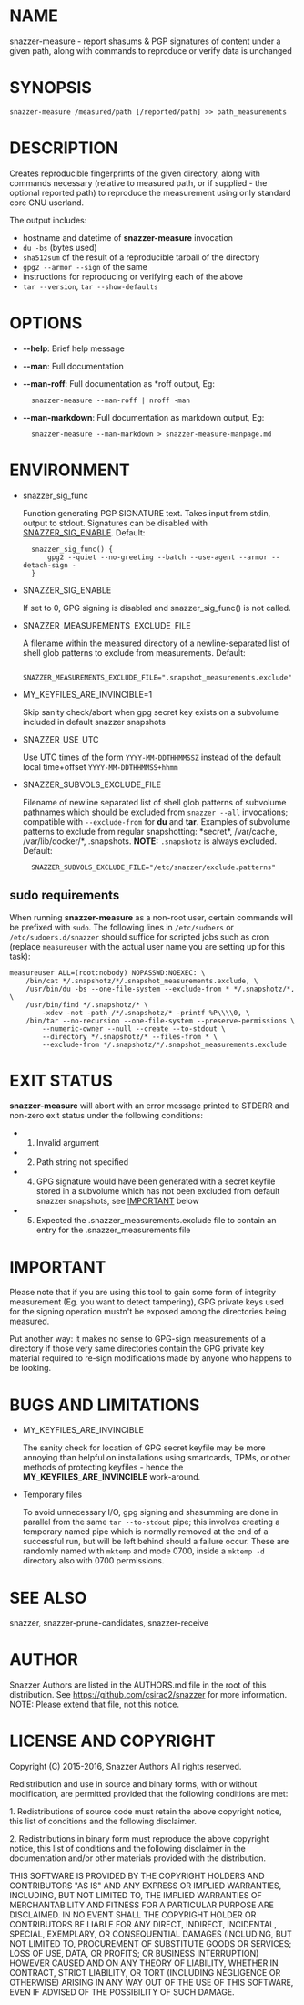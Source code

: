 # NAME

snazzer-measure - report shasums & PGP signatures of content under a given path,
along with commands to reproduce or verify data is unchanged

# SYNOPSIS

    snazzer-measure /measured/path [/reported/path] >> path_measurements

# DESCRIPTION

Creates reproducible fingerprints of the given directory, along with commands
necessary (relative to measured path, or if supplied - the optional reported
path) to reproduce the measurement using only standard core GNU userland.

The output includes:

- hostname and datetime of **snazzer-measure** invocation
- `du -bs` (bytes used)
- `sha512sum` of the result of a reproducible tarball of the directory
- `gpg2 --armor --sign` of the same
- instructions for reproducing or verifying each of the above
- `tar --version`, `tar --show-defaults`

# OPTIONS

- **--help**: Brief help message
- **--man**: Full documentation
- **--man-roff**: Full documentation as \*roff output, Eg:

        snazzer-measure --man-roff | nroff -man

- **--man-markdown**: Full documentation as markdown output, Eg:

        snazzer-measure --man-markdown > snazzer-measure-manpage.md

# ENVIRONMENT

- snazzer\_sig\_func

    Function generating PGP SIGNATURE text. Takes input from stdin, output to
    stdout. Signatures can be disabled with [SNAZZER\_SIG\_ENABLE](https://metacpan.org/pod/SNAZZER_SIG_ENABLE). Default:

        snazzer_sig_func() {
            gpg2 --quiet --no-greeting --batch --use-agent --armor --detach-sign -
        }

- SNAZZER\_SIG\_ENABLE

    If set to 0, GPG signing is disabled and snazzer\_sig\_func() is not called.

- SNAZZER\_MEASUREMENTS\_EXCLUDE\_FILE

    A filename within the measured directory of a newline-separated list of shell
    glob patterns to exclude from measurements. Default:

        SNAZZER_MEASUREMENTS_EXCLUDE_FILE=".snapshot_measurements.exclude"

- MY\_KEYFILES\_ARE\_INVINCIBLE=1

    Skip sanity check/abort when gpg secret key exists on a subvolume included in
    default snazzer snapshots

- SNAZZER\_USE\_UTC

    Use UTC times of the form `YYYY-MM-DDTHHMMSSZ` instead of the default local
    time+offset `YYYY-MM-DDTHHMMSS+hhmm`

- SNAZZER\_SUBVOLS\_EXCLUDE\_FILE

    Filename of newline separated list of shell glob patterns of subvolume pathnames
    which should be excluded from `snazzer --all` invocations; compatible with
    `--exclude-from` for **du** and **tar**.  Examples of subvolume patterns to
    exclude from regular snapshotting: \*secret\*, /var/cache, /var/lib/docker/\*,
    .snapshots.  **NOTE:** `.snapshotz` is always excluded.
    Default:

        SNAZZER_SUBVOLS_EXCLUDE_FILE="/etc/snazzer/exclude.patterns"

## sudo requirements

When running **snazzer-measure** as a non-root user, certain commands will be
prefixed with `sudo`. The following lines in `/etc/sudoers` or
`/etc/sudoers.d/snazzer` should suffice for scripted jobs such as cron (replace
`measureuser` with the actual user name you are setting up for this task):

    measureuser ALL=(root:nobody) NOPASSWD:NOEXEC: \
        /bin/cat */.snapshotz/*/.snapshot_measurements.exclude, \
        /usr/bin/du -bs --one-file-system --exclude-from * */.snapshotz/*, \
        /usr/bin/find */.snapshotz/* \
            -xdev -not -path /*/.snapshotz/* -printf %P\\\\0, \
        /bin/tar --no-recursion --one-file-system --preserve-permissions \
            --numeric-owner --null --create --to-stdout \
            --directory */.snapshotz/* --files-from * \
            --exclude-from */.snapshotz/*/.snapshot_measurements.exclude

# EXIT STATUS

**snazzer-measure** will abort with an error message printed to STDERR and
non-zero exit status under the following conditions:

- 1. Invalid argument
- 2. Path string not specified
- 4. GPG signature would have been generated with a secret keyfile stored
in a subvolume which has not been excluded from default snazzer snapshots, see
[IMPORTANT](https://metacpan.org/pod/IMPORTANT) below
- 5. Expected the .snazzer\_measurements.exclude file to contain an entry
for the .snazzer\_measurements file

# IMPORTANT

Please note that if you are using this tool to gain some form of integrity
measurement (Eg. you want to detect tampering), GPG private keys used for the
signing operation mustn't be exposed among the directories being measured.

Put another way: it makes no sense to GPG-sign measurements of a directory if
those very same directories contain the GPG private key material required to
re-sign modifications made by anyone who happens to be looking.

# BUGS AND LIMITATIONS

- MY\_KEYFILES\_ARE\_INVINCIBLE

    The sanity check for location of GPG secret keyfile may be more annoying than
    helpful on installations using smartcards, TPMs, or other methods of protecting
    keyfiles - hence the **MY\_KEYFILES\_ARE\_INVINCIBLE** work-around.

- Temporary files

    To avoid unnecessary I/O, gpg signing and shasumming are done in parallel from
    the same `tar --to-stdout` pipe; this involves creating a temporary named pipe
    which is normally removed at the end of a successful run, but will be left
    behind should a failure occur. These are randomly named with `mktemp` and mode
    0700, inside a `mktemp -d` directory also with 0700 permissions.

# SEE ALSO

snazzer, snazzer-prune-candidates, snazzer-receive

# AUTHOR

Snazzer Authors are listed in the AUTHORS.md file in the root of this
distribution. See https://github.com/csirac2/snazzer for more information.
NOTE: Please extend that file, not this notice.

# LICENSE AND COPYRIGHT

Copyright (C) 2015-2016, Snazzer Authors All rights reserved.

Redistribution and use in source and binary forms, with or without
modification, are permitted provided that the following conditions are met:

1\. Redistributions of source code must retain the above copyright notice, this
list of conditions and the following disclaimer.

2\. Redistributions in binary form must reproduce the above copyright notice,
this list of conditions and the following disclaimer in the documentation
and/or other materials provided with the distribution.

THIS SOFTWARE IS PROVIDED BY THE COPYRIGHT HOLDERS AND CONTRIBUTORS "AS IS" AND
ANY EXPRESS OR IMPLIED WARRANTIES, INCLUDING, BUT NOT LIMITED TO, THE IMPLIED
WARRANTIES OF MERCHANTABILITY AND FITNESS FOR A PARTICULAR PURPOSE ARE
DISCLAIMED. IN NO EVENT SHALL THE COPYRIGHT HOLDER OR CONTRIBUTORS BE LIABLE
FOR ANY DIRECT, INDIRECT, INCIDENTAL, SPECIAL, EXEMPLARY, OR CONSEQUENTIAL
DAMAGES (INCLUDING, BUT NOT LIMITED TO, PROCUREMENT OF SUBSTITUTE GOODS OR
SERVICES; LOSS OF USE, DATA, OR PROFITS; OR BUSINESS INTERRUPTION) HOWEVER
CAUSED AND ON ANY THEORY OF LIABILITY, WHETHER IN CONTRACT, STRICT LIABILITY,
OR TORT (INCLUDING NEGLIGENCE OR OTHERWISE) ARISING IN ANY WAY OUT OF THE USE
OF THIS SOFTWARE, EVEN IF ADVISED OF THE POSSIBILITY OF SUCH DAMAGE.
